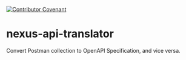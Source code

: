 <!-- Badges START -->
[![Contributor Covenant](https://img.shields.io/badge/Contributor%20Covenant-v2.0%20adopted-ff69b4.svg)](/.github/CODE_OF_CONDUCT.md)
<!-- Badges END -->

# nexus-api-translator
Convert Postman collection to OpenAPI Specification, and vice versa.